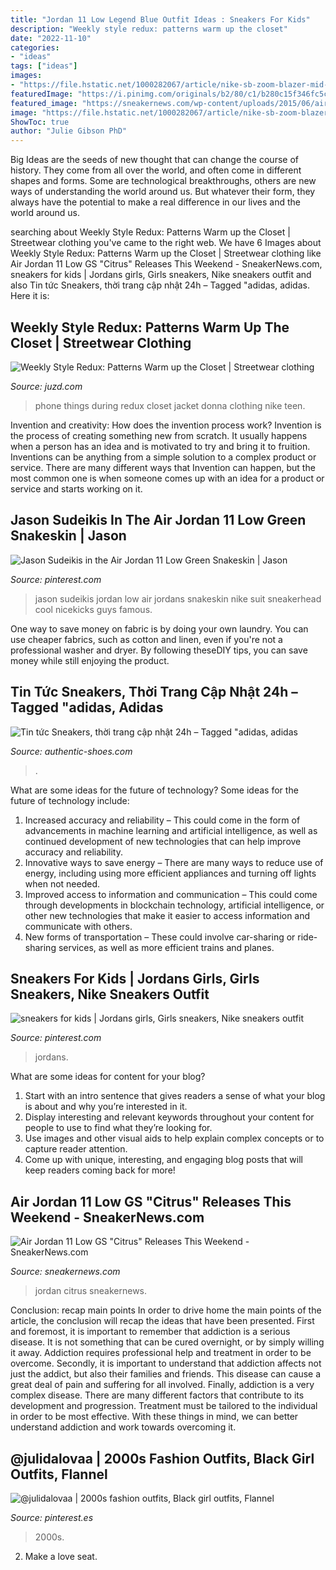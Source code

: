 ```yaml
---
title: "Jordan 11 Low Legend Blue Outfit Ideas : Sneakers For Kids"
description: "Weekly style redux: patterns warm up the closet"
date: "2022-11-10"
categories:
- "ideas"
tags: ["ideas"]
images:
- "https://file.hstatic.net/1000282067/article/nike-sb-zoom-blazer-mid-navy-864349-401-8_41f0315c050d4f2ea92cb05866614d8f_large.jpg"
featuredImage: "https://i.pinimg.com/originals/b2/80/c1/b280c15f346fc5c6a13b5a68d0e0fe51.jpg"
featured_image: "https://sneakernews.com/wp-content/uploads/2015/06/air-jordan-11-retro-low-citrus-releasing-this-weekend-05.jpg"
image: "https://file.hstatic.net/1000282067/article/nike-sb-zoom-blazer-mid-navy-864349-401-8_41f0315c050d4f2ea92cb05866614d8f_large.jpg"
ShowToc: true
author: "Julie Gibson PhD"
---
```



Big Ideas are the seeds of new thought that can change the course of history. They come from all over the world, and often come in different shapes and forms. Some are technological breakthroughs, others are new ways of understanding the world around us. But whatever their form, they always have the potential to make a real difference in our lives and the world around us.

	

		
searching about Weekly Style Redux: Patterns Warm up the Closet | Streetwear clothing you've came to the right web. We have 6 Images about Weekly Style Redux: Patterns Warm up the Closet | Streetwear clothing like Air Jordan 11 Low GS &quot;Citrus&quot; Releases This Weekend - SneakerNews.com, sneakers for kids | Jordans girls, Girls sneakers, Nike sneakers outfit and also Tin tức Sneakers, thời trang cập nhật 24h – Tagged &quot;adidas, adidas. Here it is:
		
    
## Weekly Style Redux: Patterns Warm Up The Closet | Streetwear Clothing

<img loading=lazy src="http://3.bp.blogspot.com/_O96JA2G5zFY/S5D0saN7IQI/AAAAAAAAA4s/pjdLnrQ4cbM/s400/floral-redux.jpg" onerror="this.onerror=null;this.src='https://tse2.mm.bing.net/th?id=OIP.3FBtUOm6KCFVyMtleSSu7wAAAA&amp;pid=15.1';" alt="Weekly Style Redux: Patterns Warm up the Closet | Streetwear clothing">

_Source: juzd.com_

>phone things during redux closet jacket donna clothing nike teen. 

	

Invention and creativity: How does the invention process work?
Invention is the process of creating something new from scratch. It usually happens when a person has an idea and is motivated to try and bring it to fruition. Inventions can be anything from a simple solution to a complex product or service. There are many different ways that Invention can happen, but the most common one is when someone comes up with an idea for a product or service and starts working on it.

    
## Jason Sudeikis In The Air Jordan 11 Low Green Snakeskin | Jason

<img loading=lazy src="https://i.pinimg.com/originals/d8/bf/9a/d8bf9a71f6caebf0a033b02df1f91d3b.jpg" onerror="this.onerror=null;this.src='https://tse4.mm.bing.net/th?id=OIP.Od-D2pJ2UCo2O3FvfLxYMQHaKv&amp;pid=15.1';" alt="Jason Sudeikis in the Air Jordan 11 Low Green Snakeskin | Jason">

_Source: pinterest.com_

>jason sudeikis jordan low air jordans snakeskin nike suit sneakerhead cool nicekicks guys famous. 

	

One way to save money on fabric is by doing your own laundry. You can use cheaper fabrics, such as cotton and linen, even if you're not a professional washer and dryer. By following theseDIY tips, you can save money while still enjoying the product.

    
## Tin Tức Sneakers, Thời Trang Cập Nhật 24h – Tagged &quot;adidas, Adidas

<img loading=lazy src="https://file.hstatic.net/1000282067/article/nike-sb-zoom-blazer-mid-navy-864349-401-8_41f0315c050d4f2ea92cb05866614d8f_large.jpg" onerror="this.onerror=null;this.src='https://tse2.mm.bing.net/th?id=OIP.e5_bepf4Uqknla7job1B8gHaFM&amp;pid=15.1';" alt="Tin tức Sneakers, thời trang cập nhật 24h – Tagged &quot;adidas, adidas">

_Source: authentic-shoes.com_

>. 

	

What are some ideas for the future of technology?
Some ideas for the future of technology include: 
1. Increased accuracy and reliability – This could come in the form of advancements in machine learning and artificial intelligence, as well as continued development of new technologies that can help improve accuracy and reliability. 
2. Innovative ways to save energy – There are many ways to reduce use of energy, including using more efficient appliances and turning off lights when not needed. 
3. Improved access to information and communication – This could come through developments in blockchain technology, artificial intelligence, or other new technologies that make it easier to access information and communicate with others. 
4. New forms of transportation – These could involve car-sharing or ride-sharing services, as well as more efficient trains and planes.

    
## Sneakers For Kids | Jordans Girls, Girls Sneakers, Nike Sneakers Outfit

<img loading=lazy src="https://i.pinimg.com/originals/b2/80/c1/b280c15f346fc5c6a13b5a68d0e0fe51.jpg" onerror="this.onerror=null;this.src='https://tse1.mm.bing.net/th?id=OIP.XRI_4qn4lMPCuHCG6l66BAHaEZ&amp;pid=15.1';" alt="sneakers for kids | Jordans girls, Girls sneakers, Nike sneakers outfit">

_Source: pinterest.com_

>jordans. 

	

What are some ideas for content for your blog?
1. Start with an intro sentence that gives readers a sense of what your blog is about and why you’re interested in it.
2. Display interesting and relevant keywords throughout your content for people to use to find what they’re looking for.
3. Use images and other visual aids to help explain complex concepts or to capture reader attention.
4. Come up with unique, interesting, and engaging blog posts that will keep readers coming back for more!

    
## Air Jordan 11 Low GS &quot;Citrus&quot; Releases This Weekend - SneakerNews.com

<img loading=lazy src="https://sneakernews.com/wp-content/uploads/2015/06/air-jordan-11-retro-low-citrus-releasing-this-weekend-05.jpg" onerror="this.onerror=null;this.src='https://tse4.mm.bing.net/th?id=OIP.kEtQ6A6fvJqXT_9VvP17PQHaE8&amp;pid=15.1';" alt="Air Jordan 11 Low GS &quot;Citrus&quot; Releases This Weekend - SneakerNews.com">

_Source: sneakernews.com_

>jordan citrus sneakernews. 

	

Conclusion: recap main points
In order to drive home the main points of the article, the conclusion will recap the ideas that have been presented. First and foremost, it is important to remember that addiction is a serious disease. It is not something that can be cured overnight, or by simply willing it away. Addiction requires professional help and treatment in order to be overcome. Secondly, it is important to understand that addiction affects not just the addict, but also their families and friends. This disease can cause a great deal of pain and suffering for all involved. Finally, addiction is a very complex disease. There are many different factors that contribute to its development and progression. Treatment must be tailored to the individual in order to be most effective. With these things in mind, we can better understand addiction and work towards overcoming it.

    
## @julidalovaa | 2000s Fashion Outfits, Black Girl Outfits, Flannel

<img loading=lazy src="https://i.pinimg.com/736x/99/ae/6d/99ae6d412e5f7bc6c5e6461d9f6c6e3b.jpg" onerror="this.onerror=null;this.src='https://tse1.mm.bing.net/th?id=OIP.ihYlUrwO4VCwR3PfMsaxegHaMA&amp;pid=15.1';" alt="@julidalovaa | 2000s fashion outfits, Black girl outfits, Flannel">

_Source: pinterest.es_

>2000s. 

	

2. Make a love seat.

